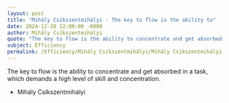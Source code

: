 ```yaml
---
layout: post
title: "Mihály Csíkszentmihályi - The key to flow is the ability to"
date: 2024-12-28 12:00:00 -0000
author: Mihály Csíkszentmihályi
quote: "The key to flow is the ability to concentrate and get absorbed in a task, which demands a high level of skill and concentration."
subject: Efficiency
permalink: /Efficiency/Mihály Csíkszentmihályi/Mihály Csíkszentmihályi - The key to flow is the ability to
---
```


The key to flow is the ability to concentrate and get absorbed in a task, which demands a high level of skill and concentration.

- Mihály Csíkszentmihályi
